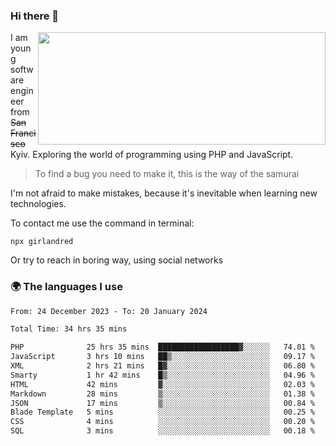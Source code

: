 ### Hi there 👋  

<img align='right' src="https://github-readme-stats.vercel.app/api?username=girlandred&count_private=true&show_icons=true&include_all_commits=true&hide_rank=true&hide_title=true&theme=buefy&card_width=300" width=460 height=180>


I am young software engineer from ~~San Francisco~~ Kyiv. Exploring the world of programming using PHP and JavaScript.


> To find a bug you need to make it, this is the way of the samurai



I'm not afraid to make mistakes, because it's inevitable when learning new technologies.

To contact me use the command in terminal:

```
npx girlandred
```

Or try to reach in boring way, using social networks


### 🌍 The languages I use

<!--START_SECTION:waka-->

```txt
From: 24 December 2023 - To: 20 January 2024

Total Time: 34 hrs 35 mins

PHP              25 hrs 35 mins  ██████████████████▓░░░░░░   74.01 %
JavaScript       3 hrs 10 mins   ██▒░░░░░░░░░░░░░░░░░░░░░░   09.17 %
XML              2 hrs 21 mins   █▓░░░░░░░░░░░░░░░░░░░░░░░   06.80 %
Smarty           1 hr 42 mins    █▒░░░░░░░░░░░░░░░░░░░░░░░   04.96 %
HTML             42 mins         ▓░░░░░░░░░░░░░░░░░░░░░░░░   02.03 %
Markdown         28 mins         ▒░░░░░░░░░░░░░░░░░░░░░░░░   01.38 %
JSON             17 mins         ▒░░░░░░░░░░░░░░░░░░░░░░░░   00.84 %
Blade Template   5 mins          ░░░░░░░░░░░░░░░░░░░░░░░░░   00.25 %
CSS              4 mins          ░░░░░░░░░░░░░░░░░░░░░░░░░   00.20 %
SQL              3 mins          ░░░░░░░░░░░░░░░░░░░░░░░░░   00.18 %
```

<!--END_SECTION:waka-->
